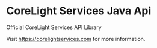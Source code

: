 # CoreLight Services Java Api
Official CoreLight Services API Library

Visit https://corelightservices.com for more information.
